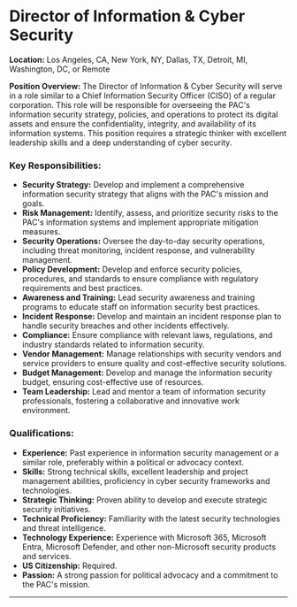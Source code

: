 # **Director of Information & Cyber Security**

**Location:** Los Angeles, CA, New York, NY, Dallas, TX, Detroit, MI, Washington, DC, or Remote

**Position Overview:**
The Director of Information & Cyber Security will serve in a role similar to a Chief Information Security Officer (CISO) of a regular corporation. This role will be responsible for overseeing the PAC's information security strategy, policies, and operations to protect its digital assets and ensure the confidentiality, integrity, and availability of its information systems. This position requires a strategic thinker with excellent leadership skills and a deep understanding of cyber security.

### Key Responsibilities:
- **Security Strategy:** Develop and implement a comprehensive information security strategy that aligns with the PAC's mission and goals.
- **Risk Management:** Identify, assess, and prioritize security risks to the PAC's information systems and implement appropriate mitigation measures.
- **Security Operations:** Oversee the day-to-day security operations, including threat monitoring, incident response, and vulnerability management.
- **Policy Development:** Develop and enforce security policies, procedures, and standards to ensure compliance with regulatory requirements and best practices.
- **Awareness and Training:** Lead security awareness and training programs to educate staff on information security best practices.
- **Incident Response:** Develop and maintain an incident response plan to handle security breaches and other incidents effectively.
- **Compliance:** Ensure compliance with relevant laws, regulations, and industry standards related to information security.
- **Vendor Management:** Manage relationships with security vendors and service providers to ensure quality and cost-effective security solutions.
- **Budget Management:** Develop and manage the information security budget, ensuring cost-effective use of resources.
- **Team Leadership:** Lead and mentor a team of information security professionals, fostering a collaborative and innovative work environment.

### Qualifications:
- **Experience:** Past experience in information security management or a similar role, preferably within a political or advocacy context.
- **Skills:** Strong technical skills, excellent leadership and project management abilities, proficiency in cyber security frameworks and technologies.
- **Strategic Thinking:** Proven ability to develop and execute strategic security initiatives.
- **Technical Proficiency:** Familiarity with the latest security technologies and threat intelligence.
- **Technology Experience:** Experience with Microsoft 365, Microsoft Entra, Microsoft Defender, and other non-Microsoft security products and services.
- **US Citizenship:** Required.
- **Passion:** A strong passion for political advocacy and a commitment to the PAC's mission.

---